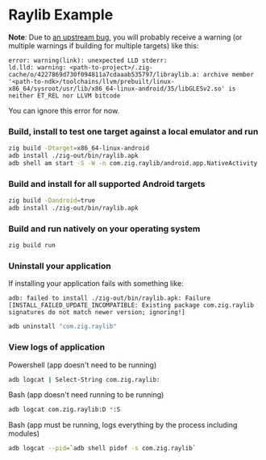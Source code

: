 # Raylib Example
**Note**:
Due to [an upstream bug](https://github.com/ziglang/zig/issues/20476), you will probably receive a warning (or multiple warnings if building for multiple targets) like this:
```
error: warning(link): unexpected LLD stderr:
ld.lld: warning: <path-to-project>/.zig-cache/o/4227869d730f094811a7cdaaab535797/libraylib.a: archive member '<path-to-ndk>/toolchains/llvm/prebuilt/linux-x86_64/sysroot/usr/lib/x86_64-linux-android/35/libGLESv2.so' is neither ET_REL nor LLVM bitcode
```
You can ignore this error for now.

### Build, install to test one target against a local emulator and run

```sh
zig build -Dtarget=x86_64-linux-android
adb install ./zig-out/bin/raylib.apk
adb shell am start -S -W -n com.zig.raylib/android.app.NativeActivity
```

### Build and install for all supported Android targets

```sh
zig build -Dandroid=true
adb install ./zig-out/bin/raylib.apk
```

### Build and run natively on your operating system

```sh
zig build run
```

### Uninstall your application

If installing your application fails with something like:
```
adb: failed to install ./zig-out/bin/raylib.apk: Failure [INSTALL_FAILED_UPDATE_INCOMPATIBLE: Existing package com.zig.raylib signatures do not match newer version; ignoring!]
```

```sh
adb uninstall "com.zig.raylib"
```

### View logs of application

Powershell (app doesn't need to be running)
```sh
adb logcat | Select-String com.zig.raylib:
```

Bash (app doesn't need running to be running)
```sh
adb logcat com.zig.raylib:D *:S
```

Bash (app must be running, logs everything by the process including modules)
```sh
adb logcat --pid=`adb shell pidof -s com.zig.raylib`
```


